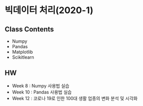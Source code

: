 # 빅데이터 처리(2020-1)
##  Class Contents
 + Numpy
 + Pandas
 + Matplotlib
 + Scikitlearn
## HW
 + Week 8 : Numpy 사용법 실습
 + Week 10 : Pandas 사용법 실습
 + Week 12 : 코로나 19로 인한 100대 생활 업종의 변화 분석 및 시각화